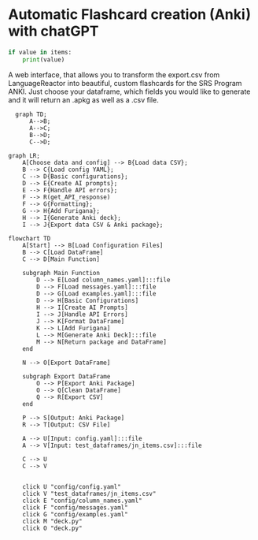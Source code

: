 # Automatic Flashcard creation (Anki) with chatGPT

```python
if value in items:
	print(value)
```

A web interface, that allows you to transform the export.csv from LanguageReactor into beautiful, custom flashcards for the SRS Program ANKI.
Just choose your dataframe, which fields you would like to generate and it will return an .apkg as well as a .csv file.

```mermaid
  graph TD;
      A-->B;
      A-->C;
      B-->D;
      C-->D;
```

```mermaid
graph LR;
    A[Choose data and config] --> B{Load data CSV};
    B --> C{Load config YAML};
    C --> D{Basic configurations};
    D --> E{Create AI prompts};
    E --> F{Handle API errors};
    F --> R(get_API_response)
    F --> G{Formatting};
    G --> H{Add Furigana};
    H --> I{Generate Anki deck};
    I --> J{Export data CSV & Anki package};
```

```mermaid
flowchart TD
    A[Start] --> B[Load Configuration Files]
    B --> C[Load DataFrame]
    C --> D[Main Function]

    subgraph Main Function
        D --> E[Load column_names.yaml]:::file
        D --> F[Load messages.yaml]:::file
        D --> G[Load examples.yaml]:::file
        D --> H[Basic Configurations]
        H --> I[Create AI Prompts]
        I --> J[Handle API Errors]
        J --> K[Format DataFrame]
        K --> L[Add Furigana]
        L --> M[Generate Anki Deck]:::file
        M --> N[Return package and DataFrame]
    end

    N --> O[Export DataFrame]

    subgraph Export DataFrame
        O --> P[Export Anki Package]
        O --> Q[Clean DataFrame]
        Q --> R[Export CSV]
    end

    P --> S[Output: Anki Package]
    R --> T[Output: CSV File]

    A --> U[Input: config.yaml]:::file
    A --> V[Input: test_dataframes/jn_items.csv]:::file

    C --> U
    C --> V

  
    click U "config/config.yaml"
    click V "test_dataframes/jn_items.csv"
    click E "config/column_names.yaml"
    click F "config/messages.yaml"
    click G "config/examples.yaml"
    click M "deck.py"
    click O "deck.py"

```
